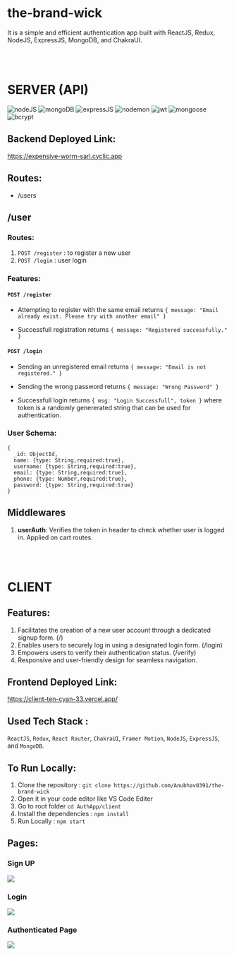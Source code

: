 # the-brand-wick

It is a simple and efficient authentication app built with ReactJS, Redux, NodeJS, ExpressJS, MongoDB, and ChakraUI.

<br/><br/>
# SERVER (API)
![nodeJS](https://img.shields.io/badge/Node.js-339933?style=for-the-badge&logo=nodedotjs&logoColor=white)
![mongoDB](https://img.shields.io/badge/MongoDB-000000?style=for-the-badge&logo=mongodb&logoColor=4EA94B)
![expressJS](https://img.shields.io/badge/Express.js-000000?style=for-the-badge&logo=express&logoColor=white)
![nodemon](https://img.shields.io/badge/Nodemon-000000?style=for-the-badge&logo=Nodemon&logoColor=76D04B)
![jwt](https://img.shields.io/badge/JWT-000000?style=for-the-badge&logo=JSON%20web%20tokens&logoColor=white)
![mongoose](https://img.shields.io/badge/Mongoose-000000?style=for-the-badge)
![bcrypt](https://img.shields.io/badge/Bcrypt-000000?style=for-the-badge)

## Backend Deployed Link:

https://expensive-worm-sari.cyclic.app

## Routes:

- /users

## /user

### Routes:

1. `POST /register` : to register a new user
2. `POST /login` : user login

### Features:

#### `POST /register`

- Attempting to register with the same email returns `{ message: "Email already exist. Please try with another email" }`

- Successfull registration returns `{ message: "Registered successfully." }`

#### `POST /login`

- Sending an unregistered email returns `{ message: "Email is not registered." }`

- Sending the wrong password returns `{ message: "Wrong Password" }`

* Successfull login returns `{ msg: "Login Successfull", token }` where token is a randomly genererated string that can be used for authentication.

### User Schema:

```
{
  _id: ObjectId,
  name: {type: String,required:true},
  username: {type: String,required:true},
  email: {type: String,required:true},
  phone: {type: Number,required:true},
  password: {type: String,required:true}
}
```

## Middlewares

1. **userAuth**: Verifies the token in header to check whether user is logged in. Applied on cart routes.


<br/><br/>


# CLIENT 

## Features: 

1. Facilitates the creation of a new user account through a dedicated signup form.   (/)
2. Enables users to securely log in using a designated login form.   (/login)
3. Empowers users to verify their authentication status.   (/verify)
4. Responsive and user-friendly design for seamless navigation.

## Frontend Deployed Link:

https://client-ten-cyan-33.vercel.app/

## Used Tech Stack :

`ReactJS`, `Redux`, `React Router`, `ChakraUI`, `Framer Motion`, `NodeJS`, `ExpressJS`, and `MongoDB`. 

## To Run Locally:

1. Clone the repository : `git clone https://github.com/Anubhav0391/the-brand-wick`
2. Open it in your code editor like VS Code Editer
3. Go to root folder `cd AuthApp/client`
4. Install the dependencies : `npm install`
5. Run Locally : `npm start`

## Pages:

### Sign UP 
<img src="https://i.ibb.co/mhN5d7L/login.png"/>

### Login
<img src="https://i.ibb.co/2Y9XpsJ/Login2.png"/>

### Authenticated Page
<img src="https://i.ibb.co/gySc3vm/token.png"/>
